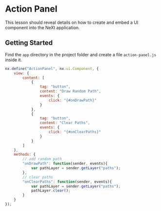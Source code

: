 # Action Panel
This lesson should reveal details on how to create and embed a UI component into the NeXt application.

## Getting Started
Find the ```app``` directory in the project folder and create a file ```action-panel.js``` inside it.

```JavaScript
nx.define("ActionPanel", nx.ui.Component, {
	view: {
		content: [
			{
				tag: "button",
				content: "Draw Random Path",
				events: {
					click: "{#onDrawPath}"
				}
			},
			{
				tag: "button",
				content: "Clear Paths",
				events: {
					click: "{#onClearPaths}"
				}
			}
		]
	},
	methods: {
		// add random path
		"onDrawPath": function(sender, events){
			var pathLayer = sender.getLayer("paths");
		},
		// clear paths
		"onClearPaths": function(sender, events){
			var pathLayer = sender.getLayer("paths");
			pathLayer.clear();
		}
	}
});
```


